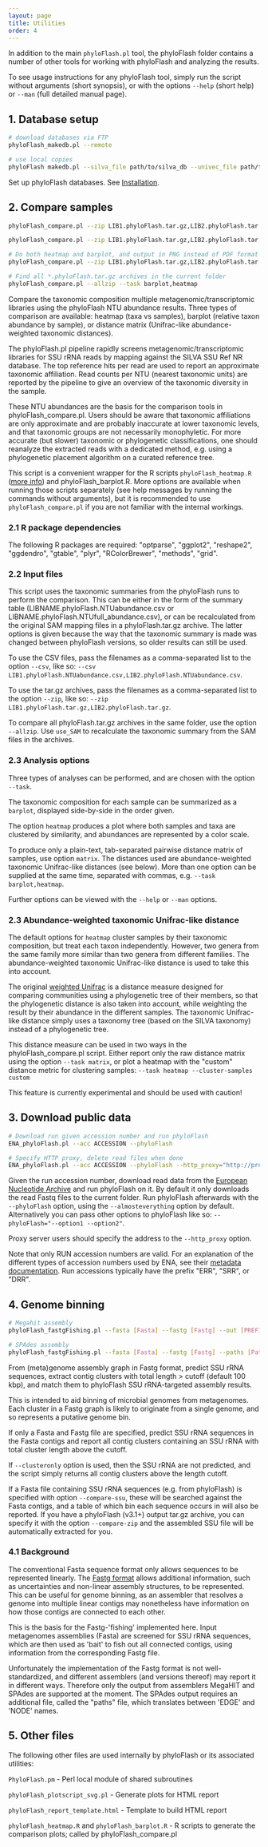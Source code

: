 ```yaml
---
layout: page
title: Utilities
order: 4
---
```


In addition to the main `phyloFlash.pl` tool, the phyloFlash folder contains a number of other tools for working with phyloFlash and analyzing the results.

To see usage instructions for any phyloFlash tool, simply run the script without arguments (short synopsis), or with the options `--help` (short help) or `--man` (full detailed manual page). 

## 1. Database setup

```bash
# download databases via FTP
phyloFlash_makedb.pl --remote

# use local copies
phyloFlash makedb.pl --silva_file path/to/silva_db --univec_file path/to/univec_db
```

Set up phyloFlash databases. See [Installation](install.html).

## 2. Compare samples

```bash
phyloFlash_compare.pl --zip LIB1.phyloFlash.tar.gz,LIB2.phyloFlash.tar.gz --task barplot

phyloFlash_compare.pl --zip LIB1.phyloFlash.tar.gz,LIB2.phyloFlash.tar.gz --task heatmap

# Do both heatmap and barplot, and output in PNG instead of PDF format
phyloFlash_compare.pl --zip LIB1.phyloFlash.tar.gz,LIB2.phyloFlash.tar.gz --task heatmap,barplot --outfmt png

# Find all *.phyloFlash.tar.gz archives in the current folder
phyloFlash_compare.pl --allzip --task barplot,heatmap
```

Compare the taxonomic composition multiple metagenomic/transcriptomic libraries using the phyloFlash NTU abundance results. Three types of comparison are available: heatmap (taxa vs samples), barplot (relative taxon abundance by sample), or distance matrix (Unifrac-like abundance-weighted taxonomic distances).

The phyloFlash.pl pipeline rapidly screens metagenomic/transcriptomic libraries for SSU rRNA reads by mapping against the SILVA SSU Ref NR database. The top reference hits per read are used to report an approximate taxonomic affiliation. Read counts per NTU (nearest taxonomic units) are reported by the pipeline to give an overview of the taxonomic diversity in the sample.

These NTU abundances are the basis for the comparison tools in phyloFlash_compare.pl. Users should be aware that taxonomic affiliations are only approximate and are probably inaccurate at lower taxonomic levels, and that taxonomic groups are not necessarily monophyletic. For more accurate (but slower) taxonomic or phylogenetic classifications, one should reanalyze the extracted reads with a dedicated method, e.g. using a phylogenetic placement algorithm on a curated reference tree.

This script is a convenient wrapper for the R scripts `phyloFlash_heatmap.R` ([more info](multiple-samples.html)) and phyloFlash_barplot.R. More options are available when running those scripts separately (see help messages by running the commands without arguments), but it is recommended to use `phyloFlash_compare.pl` if you are not familiar with the internal workings.

### 2.1 R package dependencies

The following R packages are required: "optparse", "ggplot2", "reshape2", "ggdendro", "gtable", "plyr", "RColorBrewer", "methods", "grid".

### 2.2 Input files

This script uses the taxonomic summaries from the phyloFlash runs to perform the comparison. This can be either in the form of the summary table (LIBNAME.phyloFlash.NTUabundance.csv or LIBNAME.phyloFlash.NTUfull_abundance.csv), or can be recalculated from the original SAM mapping files in a phyloFlash.tar.gz archive. The latter options is given because the way that the taxonomic summary is made was changed between phyloFlash versions, so older results can still be used.

To use the CSV files, pass the filenames as a comma-separated list to the option `--csv`, like so: `--csv LIB1.phyloFlash.NTUabundance.csv,LIB2.phyloFlash.NTUabundance.csv`.

To use the tar.gz archives, pass the filenames as a comma-separated list to the option `--zip`, like so: `--zip LIB1.phyloFlash.tar.gz,LIB2.phyloFlash.tar.gz`.

To compare all phyloFlash.tar.gz archives in the same folder, use the option `--allzip`. Use `use_SAM` to recalculate the taxonomic summary from the SAM files in the archives.

### 2.3 Analysis options

Three types of analyses can be performed, and are chosen with the option `--task`.

The taxonomic composition for each sample can be summarized as a `barplot`, displayed side-by-side in the order given.

The option `heatmap` produces a plot where both samples and taxa are clustered by similarity, and abundances are represented by a color scale.

To produce only a plain-text, tab-separated pairwise distance matrix of samples, use option `matrix`. The distances used are abundance-weighted taxonomic Unifrac-like distances (see below). More than one option can be supplied at the same time, separated with commas, e.g. `--task barplot,heatmap`.

Further options can be viewed with the `--help` or `--man` options.

### 2.3 Abundance-weighted taxonomic Unifrac-like distance

The default options for `heatmap` cluster samples by their taxonomic composition, but treat each taxon independently. However, two genera from the same family more similar than two genera from different families. The abundance-weighted taxonomic Unifrac-like distance is used to take this into account.

The original [weighted Unifrac](https://www.ncbi.nlm.nih.gov/pmc/articles/PMC1828774/) is a distance measure designed for comparing communities using a phylogenetic tree of their members, so that the phylogenetic distance is also taken into account, while weighting the result by their abundance in the different samples. The taxonomic Unifrac-like distance simply uses a taxonomy tree (based on the SILVA taxonomy) instead of a phylogenetic tree.

This distance measure can be used in two ways in the phyloFlash_compare.pl script. Either report only the raw distance matrix using the option `--task matrix`, or plot a heatmap with the "custom" distance metric for clustering samples: `--task heatmap --cluster-samples custom`

This feature is currently experimental and should be used with caution!

## 3. Download public data

```bash
# Download run given accession number and run phyloFlash
ENA_phyloFlash.pl --acc ACCESSION --phyloFlash

# Specify HTTP proxy, delete read files when done
ENA_phyloFlash.pl --acc ACCESSION --phyloFlash --http_proxy="http://proxy.server/" --cleanup
```

Given the run accession number, download read data from the [European Nucleotide Archive](http://www.ebi.ac.uk/ena/) and run phyloFlash on it. By default it only downloads the read Fastq files to the current folder. Run phyloFlash afterwards with the `--phyloFlash` option, using the `--almosteverything` option by default. Alternatively you can pass other options to phyloFlash like so: `--phyloFlash="--option1 --option2"`.

Proxy server users should specify the address to the `--http_proxy` option.

Note that only RUN accession numbers are valid. For an explanation of the different types of accession numbers used by ENA, see their [metadata documentation](http://ena-docs.readthedocs.io/en/latest/meta_01.html#metadata-model). Run accessions typically have the prefix "ERR", "SRR", or "DRR". 

## 4. Genome binning

```bash
# Megahit assembly
phyloFlash_fastgFishing.pl --fasta [Fasta] --fastg [Fastg] --out [PREFIX]

# SPAdes assembly
phyloFlash_fastgFishing.pl --fasta [Fasta] --fastg [Fastg] --paths [Paths] --out [PREFIX]
```

From (meta)genome assembly graph in Fastg format, predict SSU rRNA sequences, extract contig clusters with total length > cutoff (default 100 kbp), and match them to phyloFlash SSU rRNA-targeted assembly results.

This is intended to aid binning of microbial genomes from metagenomes. Each cluster in a Fastg graph is likely to originate from a single genome, and so represents a putative genome bin. 

If only a Fasta and Fastg file are specified, predict SSU rRNA sequences in the Fasta contigs and report all contig clusters containing an SSU rRNA with total cluster length above the cutoff.

If `--clusteronly` option is used, then the SSU rRNA are not predicted, and the script simply returns all contig clusters above the length cutoff.

If a Fasta file containing SSU rRNA sequences (e.g. from phyloFlash) is specified with option `--compare-ssu`, these will be searched against the Fasta contigs, and a table of which bin each sequence occurs in will also be reported. If you have a phyloFlash (v3.1+) output tar.gz archive, you can specify it with the option `--compare-zip` and the assembled SSU file will be automatically extracted for you.

### 4.1 Background

The conventional Fasta sequence format only allows sequences to be represented linearly. The [Fastg format](http://fastg.sourceforge.net/) allows additional information, such as uncertainties and non-linear assembly structures, to be represented. This can be useful for genome binning, as an assembler that resolves a genome into multiple linear contigs may nonetheless have information on how those contigs are connected to each other.

This is the basis for the Fastg-'fishing' implemented here. Input metagenomes assemblies (Fasta) are screened for SSU rRNA sequences, which are then used as 'bait' to fish out all connected contigs, using information from the corresponding Fastg file.

Unfortunately the implementation of the Fastg format is not well-standardized, and different assemblers (and versions thereof) may report it in different ways. Therefore only the output from assemblers MegaHIT and SPAdes are supported at the moment. The SPAdes output requires an additional file, called the "paths" file, which translates between 'EDGE' and 'NODE' names.

## 5. Other files

The following other files are used internally by phyloFlash or its associated utilities:

`PhyloFlash.pm` - Perl local module of shared subroutines

`phyloFlash_plotscript_svg.pl` - Generate plots for HTML report

`phyloFlash_report_template.html` - Template to build HTML report

`phyloFlash_heatmap.R` and `phyloFlash_barplot.R` - R scripts to generate the comparison plots; called by phyloFlash_compare.pl
